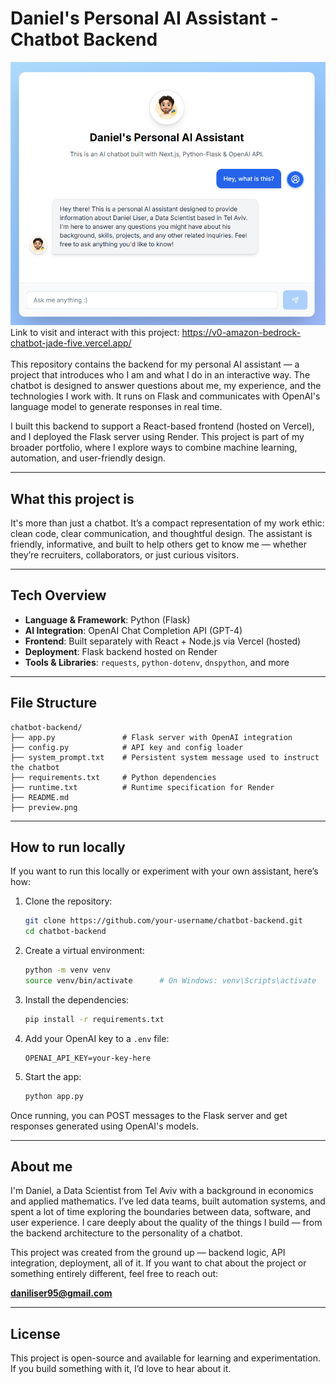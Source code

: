 # Daniel's Personal AI Assistant - Chatbot Backend
![Chatbot Preview](preview.png)<br>
Link to visit and interact with this project: https://v0-amazon-bedrock-chatbot-jade-five.vercel.app/<br><br>
This repository contains the backend for my personal AI assistant — a project that introduces who I am and what I do in an interactive way. The chatbot is designed to answer questions about me, my experience, and the technologies I work with. It runs on Flask and communicates with OpenAI's language model to generate responses in real time.

I built this backend to support a React-based frontend (hosted on Vercel), and I deployed the Flask server using Render. This project is part of my broader portfolio, where I explore ways to combine machine learning, automation, and user-friendly design.

---

## What this project is

It's more than just a chatbot. It’s a compact representation of my work ethic: clean code, clear communication, and thoughtful design. The assistant is friendly, informative, and built to help others get to know me — whether they’re recruiters, collaborators, or just curious visitors.

---

## Tech Overview

- **Language & Framework**: Python (Flask)
- **AI Integration**: OpenAI Chat Completion API (GPT-4)
- **Frontend**: Built separately with React + Node.js via Vercel (hosted)
- **Deployment**: Flask backend hosted on Render
- **Tools & Libraries**: `requests`, `python-dotenv`, `dnspython`, and more

---

## File Structure

```
chatbot-backend/
├── app.py               # Flask server with OpenAI integration
├── config.py            # API key and config loader
├── system_prompt.txt    # Persistent system message used to instruct the chatbot
├── requirements.txt     # Python dependencies
├── runtime.txt          # Runtime specification for Render
├── README.md
├── preview.png 
```

---

## How to run locally

If you want to run this locally or experiment with your own assistant, here’s how:

1. Clone the repository:
   ```bash
   git clone https://github.com/your-username/chatbot-backend.git
   cd chatbot-backend
   ```

2. Create a virtual environment:
   ```bash
   python -m venv venv
   source venv/bin/activate      # On Windows: venv\Scripts\activate
   ```

3. Install the dependencies:
   ```bash
   pip install -r requirements.txt
   ```

4. Add your OpenAI key to a `.env` file:
   ```
   OPENAI_API_KEY=your-key-here
   ```

5. Start the app:
   ```bash
   python app.py
   ```

Once running, you can POST messages to the Flask server and get responses generated using OpenAI's models.

---

## About me

I'm Daniel, a Data Scientist from Tel Aviv with a background in economics and applied mathematics. I’ve led data teams, built automation systems, and spent a lot of time exploring the boundaries between data, software, and user experience. I care deeply about the quality of the things I build — from the backend architecture to the personality of a chatbot.

This project was created from the ground up — backend logic, API integration, deployment, all of it. If you want to chat about the project or something entirely different, feel free to reach out:

**daniliser95@gmail.com**

---

## License

This project is open-source and available for learning and experimentation. If you build something with it, I’d love to hear about it.
